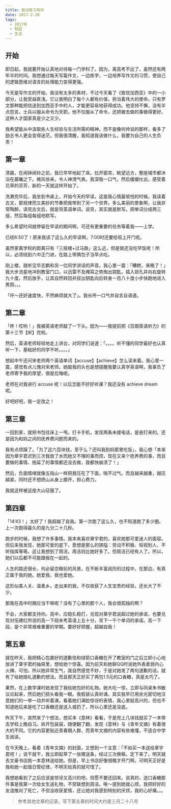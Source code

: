 ```yaml
---
title: 尝试练习写作
date: 2017-2-28
tags:
  - 2017年
  - 校园
  - 生活
---
```


## 开始

即日起，我就要开始认真地对待每一门学科了。因为，离高考不远了。虽然还有两年半的时间。我想通过每天写篇作文，一边练字，一边培养写作文的习惯，使自己的逻辑思维对语言的处理能力变得更强。

今天是写作文的开始，我没有太多的素材，不过今天看了《致信加西亚》中的一小部分，让我受益匪浅。它让我明白了每个人都有价值，担当着伟大的使命。只有罗文那种能把信送到加西亚手中的人，才能更容易地获得成功。他坚持不懈，没有半点怨言。士兵以服从命令为天职。他不仅服从了命令，还把被去做的事做得更好。这种人才国家真是少之又少。

我希望能从中汲取些人生经验与生活所需的精神。而不是像何帅说的那样，看多了励志书人更会变得迷茫。但我很清醒，我知道我该做什么，我要为自己的人生负责！

## 第一章

清晨，在闹钟闹铃之前，我已早早地起了床。拉开窗帘，眺望远方，整座城市都沐浴在晨曦之下。微风徐来，令人神清气爽。我深吸一口气，然后缓缓吐出，感受着花草的芬芳，新的一天就这样开始了。

洗漱完毕后，我坐到书桌上，开始今天的早读。这是我心情最愉悦的时候。我读着古文，那规律而又美妙的节奏把我带到了另一个世界。多么美丽的景象啊，让我非常陶醉。读完古文后，就是背英语单词。说背，其实就是默写。把单词分成两三组，然后每组每组地默写。

多么希望时间就停留在早读的期间啊，可还有更重要的任务等着我——上学。

已经6:50了！原来我读了这么久的早读啊，7:00时还要给班上开门呢。

虽然家离学校的距离只有「三层楼+过马路」这么近，但是我还没吃早饭呢！所以，必须绕到六中正门进，在路上带俩包子当早点吃。

刚上楼，就听见华志鹏和另一位同学讲话的声音。我心里一震：「糟糕，来晚了！」我大步流星地冲到教室门口，以迅雷不及掩耳之势掏出钥匙，插入锁孔并向右旋转九十度。然后放手，让其自然转回并拔出钥匙向后转身一百八十度小步快跑地进入男厕。。。

「吁～还好速度快，不然麻烦就大了」。我长呼一口气并自言自语道。

## 第二章

「咚！哎哟！」我被英语老师敲了一下头。因为——我提前把《百朗英语听力》的第十三节【听】完啦。

然后，英语老师轻轻地走上讲台，对同学们说道：「。。。。听不懂的同学最好也认真听一下，基础好的同学不听。。。。」

想起中午还问宋老师两个英语单词【accuse】【achieve】怎么读来着。我心里一震，感觉有点儿愧对宋老师。她敲我的头也是想提醒我要认真学英语啊，我辜负了老师寄予我的厚望，很是后悔呢。

老师在对我进行 accuse 呢！以后怎能不好好听课？我还没有 achieve dream 呢。

好吧好吧，我一定改之！

## 第三章

一回到家，就把书包往床上一甩。打卡手机，发现两条未接电话，是爸打来的。还是因为和妈之间的抚养费问题而来的。

我有点烦躁了。「为了这六百块钱，至于么？还叫我到妈那里吃饭」，我心想「本来因为章宇君迟到三次我放了水而她又不理的事而烦，现在又来个抚养费的事，而且要做的事情、拖延了的事情都还没去做，我都快崩溃了！」

然后，负面情绪就像五指山一样把我压在了下面，喘不过气。而且越来越重，越压越紧。同时还不想把山从身上挪开，担心费力。

我就这样被这座大山征服了。

## 第四章

「14’43！」太好了！我超越了自我。第一次跑了这么久，也不知道跑了多少圈。上一次跑得最久的是九分二十几秒。

跑步的时候，我想了许多事情。我本来喜欢章宇君的，喜欢她那可爱迷人的面容。但后来我发现，她那可爱的底下，思想是那么的狭隘：劳动不积极、轻视别人、不听指挥等等。这让我想到了周洁。周洁则比她好多了。但周洁已经有人了。所以，她们以后都不可能跟我在一起的。

人生的路还很长，何必留恋眼前的风景。在不断丰富阅历的过程中，在那边，有真正属于我的她。她爱我，我也爱她。

这形似美人关、温柔乡。走出来的我，不仅收获了人生宝贵的经验，还长大了不少。

那我在高中时期应当干嘛呢？没有了心里的那个人，我会很孤独的啊？

不会，大家都支持你。高中，应稳扎稳打，兑现对章宇君说超过她的承诺，也要兑现对伍建红所说的高一下段末考英语上五十分，背下一千个单词的承诺。高一下段，是个非常艰难重要的学期。要好好把握，超越自我！

## 第五章

就在昨天，我把精心包裹好的道歉信和绿箭口香糖在开了教室的门之后立即小心地放进了章宇君的抽屉里，想给她个惊喜。因为前天和她聊QQ时说她外表柔弱内心火辣、可怕，所以她非常生气，我自然感觉不妙，于是对她发了两句道歉的话，就有了给她赔礼道歉的想法。而且那天正好买了两包1.5元的口香糖，真是太巧了。

果然，在上数学课时她发现了我给她包好的礼物。她大吃一惊，立即与同桌朱书敏议论起来，然后她们扭头看我一眼。我假装认真听课。其实我早已用余光密切地注意她们的一举一动并听着课。看着她们满脸惊讶的表情，我心里挺高兴的，但也不知道她后来是吃了口香糖还是送入或扔了，所以心里还是没底。

昨天下午，突然来了个想法，想买本《意林》看看，于是兜上几块钱就买了一本带去学校上晚自习。拆开包装袋，随便翻了翻，发现《意林》与《青年文摘》有着很大的不同。它的内容更贴近青春期人群，而青年文摘的内容有些难懂，不适合中学生阅读。

在今天晚上，看着《青年文摘》的封面，又想到一个主意：「不如买一本送给章宇君吧！」说干就干，我立即起草了一张赠送条，经过三次换稿，定下来了。明天就去文豪书店挑一本意林送给她。但是，早上书店好像很晚才开门啊，可明天正好是我和她一起值日管纪律，不明天给真的就可惜了。

我想她看到了之后应该是惊讶又高兴的吧，但愿不要还回来。说真的，送口香糖那件事是我第一次给女生送礼物，不禁联想到周洁。唉～提到她就心烦，我把好好的友谊推向了死亡，不但没收获爱情，还让她对我感到特别的厌烦，我的心好痛。。。

> 参考其他文章的记录，写下第五章的时间大约是三月二十八号
